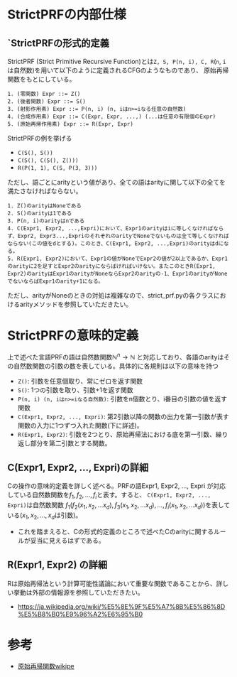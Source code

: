 # StrictPRFの内部仕様

## `StrictPRFの形式的定義

StrictPRF (Strict Primitive Recursive Function)とは`Z, S, P(n, i), C, R`(`n`, `i`は自然数)を用いて以下のように定義されるCFGのようなものであり、
原始再帰関数をもとにしている。

```
1. (零関数) Expr ::= Z()
2. (後者関数) Expr ::= S()
3. (射影作用素) Expr ::= P(n, i) (n, iはn>=iなる任意の自然数)
4. (合成作用素) Expr ::= C(Expr, Expr, ...,) (...は任意の有限個のExpr)
5. (原始再帰作用素) Expr ::= R(Expr, Expr)
```
StrictPRFの例を挙げる

- `C(S(), S())`
- `C(S(), C(S(), Z()))`
- `R(P(1, 1), C(S, P(3, 3)))`


ただし、語ごとにarityという値があり、全ての語はarityに関して以下の全てを満たさなければならない。

```
1. Z()のarityはNoneである
2. S()のarityは1である
3. P(n, i)のarityはnである
4. C(Expr1, Expr2, ...,Expri)において、Expr1のarityはiに等しくなければならず、Expr2, Expr3...,ExpriのそれぞれのarityでNoneでないものは全て等しくなければならない(この値をdとする)。このとき、C(Expr1, Expr2, ...,Expri)のarityはdになる。
5. R(Expr1, Expr2)において、Expr1の値がNoneでExpr2の値が2以上であるか、Expr1のarityに2を足すとExpr2のarityにならばければいけない。またこのときR(Expr1, Expr2)のarityはExpr1のarityがNoneならExpr2のarityの-1、Expr1のarityがNoneでないならばExpr1のarity+1になる。
```

ただし、arityがNoneのときの対処は複雑なので、strict_prf.pyの各クラスにおけるarityメソッドを参照していただきたい。

# StrictPRFの意味的定義

上で述べた言語PRFの語は自然数関数$\mathbb{N}^n \to \mathbb{N}$ と対応しており、各語のarityはその自然数関数の引数の数を表している。具体的に各規則は以下の意味を持つ
- `Z()`: 引数を任意個取り、常にゼロを返す関数
- `S()`: 1つの引数を取り、引数+1を返す関数
- `P(n, i) (n, iはn>=iなる自然数)`: 引数をn個数とり、i番目の引数の値を返す関数
- `C(Expr1, Expr2, ..., Expri)`: 第2引数以降の関数の出力を第一引数が表す関数の入力に1つずつ入れた関数(下に詳述)。
- `R(Expr1, Expr2)`: 引数を2つとり、原始再帰法における底を第一引数、繰り返し部分を第二引数とする関数。

## C(Expr1, Expr2, ..., Expri)の詳細
Cの操作の意味的定義を詳しく述べる。PRFの語Expr1, Expr2, ..., Expri が対応している自然数関数を$f_1, f_2, ..., f_i$と表す。すると、
`C(Expr1, Expr2, ..., Expri)`は自然数関数 $f_1(f_2(x_1, x_2, ...x_d), f_3(x_1, x_2, ...x_d), ...,f_i(x_1, x_2, ...x_d))$を表している($x_1, x_2, ...,x_d$は引数)。
- これを踏まえると、Cの形式的定義のところで述べたCのarityに関するルールが妥当に見えるはずである。

## R(Expr1, Expr2) の詳細

Rは原始再帰法という計算可能性議論において重要な関数であることから、詳しい挙動は外部の情報源を参照していただきたい。
- https://ja.wikipedia.org/wiki/%E5%8E%9F%E5%A7%8B%E5%86%8D%E5%B8%B0%E9%96%A2%E6%95%B0



# 参考
- [原始再帰関数wikipe](https://ja.wikipedia.org/wiki/%E5%8E%9F%E5%A7%8B%E5%86%8D%E5%B8%B0%E9%96%A2%E6%95%B0)



